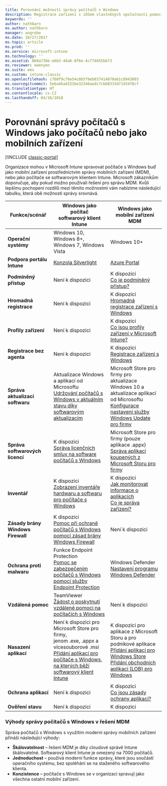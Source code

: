 ```yaml
---
title: Porovnání možností správy počítačů s Windows
description: Registrace zařízení s iOSem vlastněných společností pomocí Programu registrace zařízení Apple (DEP) nebo nástroje Apple Configurator
keywords: ''
author: nathbarn
ms.author: nathbarn
manager: angrobe
ms.date: 10/27/2017
ms.topic: article
ms.prod: ''
ms.service: microsoft-intune
ms.technology: ''
ms.assetid: 068a73bb-e6b3-44a6-8f6e-4cf7d455bbf3
ms.reviewer: owenyen
ms.suite: ems
ms.custom: intune-classic
ms.openlocfilehash: c760f9c76e54c0b5f9eb037414870ab1c8943803
ms.sourcegitcommit: 5eba4bad151be32346aedc7cbb0333d71934f8cf
ms.translationtype: HT
ms.contentlocale: cs-CZ
ms.lasthandoff: 04/16/2018
---
```

# <a name="compare-managing-windows-pcs-as-computers-or-mobile-devices"></a>Porovnání správy počítačů s Windows jako počítačů nebo jako mobilních zařízení

[!INCLUDE [classic-portal](../includes/classic-portal.md)]

Organizace mohou v Microsoft Intune spravovat počítače s Windows buď jako mobilní zařízení prostřednictvím správy mobilních zařízení (MDM), nebo jako počítače se softwarovým klientem Intune.  Microsoft zákazníkům doporučuje, aby pokud možno používali řešení pro správu MDM. Kvůli lepšímu pochopení rozdílů mezi těmito možnostmi vám nabízíme následující tabulku, která obě možnosti správy srovnává.

|**Funkce/scénář** |**Windows jako počítač**<br>softwarový klient Intune | **Windows jako mobilní zařízení**<br>MDM |
|--------------|-------------------------------|-------------------------------|
|**Operační systémy** |Windows 10, Windows 8+, Windows 7, Windows Vista | Windows 10+ |
|**Podpora portálu Intune** |[Konzola Silverlight](https://manage.microsoft.com)|[Azure Portal](https://portal.azure.com) |
|**Podmíněný přístup**|Není k dispozici|K dispozici <br>[Co je podmíněný přístup?](https://docs.microsoft.com/intune-azure/conditional-access/what-is-conditional-access)|
|**Hromadná registrace**|Není k dispozici|K dispozici <br>[Hromadná registrace zařízení s Windows](https://docs.microsoft.com/intune-azure/enroll-devices/bulk-enroll-windows)|
|**Profily zařízení**|Není k dispozici|K dispozici <br>[Co jsou profily zařízení v Microsoft Intune?](https://docs.microsoft.com/intune-azure/configure-devices/what-are-device-profiles)|
|**Registrace bez agenta**|Není k dispozici |K dispozici<br>[Registrace zařízení s Windows](https://docs.microsoft.com/intune-azure/enroll-devices/enroll-windows-devices)|
|**Správa aktualizací softwaru**| Aktualizace Windows a aplikací od Microsoftu<br>[Udržování počítačů s Windows v aktuálním stavu díky softwarovým aktualizacím](https://docs.microsoft.com/intune/deploy-use/keep-windows-pcs-up-to-date-with-software-updates-in-microsoft-intune)|Microsoft Store pro firmy pro aktualizace Windows 10 a aktualizace aplikací od Microsoftu<br> [Konfigurace nastavení služby Windows Update pro firmy](https://docs.microsoft.com/intune-azure/configure-devices/how-to-configure-windows-update-for-business) |
|**Správa softwarových licencí**|K dispozici <br>[Správa licenčních smluv na software počítačů s Windows](https://docs.microsoft.com/intune/deploy-use/manage-license-agreements-for-windows-pc-software-in-microsoft-intune)|Microsoft Store pro firmy (pouze aplikace .appx)<br>[Správa aplikací koupených z Microsoft Storu pro firmy](https://docs.microsoft.com/intune-azure/manage-apps/wsfb-apps)|
|**Inventář**|K dispozici <br>[Zobrazení inventáře hardwaru a softwaru pro počítače s Windows](https://docs.microsoft.com/intune/deploy-use/view-hardware-and-software-inventory-for-windows-pcs-in-microsoft-intune)|K dispozici <br>[Jak monitorovat informace o aplikacích](https://docs.microsoft.com/intune/apps-monitor)<br>[Co je správa zařízení?](https://docs.microsoft.com/intune/device-management)|
|**Zásady brány Windows Firewall**|K dispozici <br>[Pomoc při ochraně počítačů s Windows pomocí zásad brány Windows Firewall](https://docs.microsoft.com/intune/deploy-use/help-protect-windows-pcs-using-windows-firewall-policies-in-microsoft-intune) |Není k dispozici|
|**Ochrana proti malwaru**|Funkce Endpoint Protection<br>[Pomoc se zabezpečením počítačů s Windows pomocí služby Endpoint Protection](https://docs.microsoft.com/intune/deploy-use/help-secure-windows-pcs-with-endpoint-protection-for-microsoft-intune)|Windows Defender<br>[Nastavení programu Windows Defender](https://docs.microsoft.com/intune-azure/configure-devices/custom-for-windows-10#windows-defender-settings)|
|**Vzdálená pomoc** |TeamViewer<br>[Žádost o poskytnutí vzdálené pomoci na počítačích s Windows](https://docs.microsoft.com/intune/deploy-use/request-and-provide-remote-assistance-for-windows-pcs-in-microsoft-intune)|Není k dispozici |
|**Nasazení aplikací** | Není k dispozici pro Microsoft Store pro firmy,<br>jenom .exe, .appx a vícesouborové .msi<br>[Přidání aplikací pro počítače s Windows, na kterých běží softwarový klient Intune](https://docs.microsoft.com/intune/deploy-use/add-apps-for-windows-pcs-in-microsoft-intune)|K dispozici pro aplikace z Microsoft Storu a pro podnikové aplikace<br>[Přidání aplikací pro Windows Store](https://docs.microsoft.com/intune/store-apps-windows)<br>[Přidání obchodních aplikací (LOB) pro Windows](https://docs.microsoft.com/intune/lob-apps-windows)|
|**Ochrana aplikací**|Není k dispozici|K dispozici <br>[Co jsou zásady ochrany aplikací?](https://docs.microsoft.com/intune-azure/manage-apps/what-is-app-protection-policy)|
|**Ověření stavu**|Není k dispozici|K dispozici|


### <a name="advantages-of-mdm-windows-pc-management"></a>Výhody správy počítačů s Windows v řešení MDM
Správa počítačů s Windows s využitím moderní správy mobilních zařízení přináší následující výhody:
- **Škálovatelnost** – řešení MDM je díky cloudové správě Intune škálovatelné. Softwarový klient Intune je omezený na 7000 počítačů.
- **Jednoduchost** – používá moderní funkce správy, které jsou součástí operačního systému, bez spoléhání se na staženého softwarového klienta.
- **Konzistence** – počítače s Windows se v organizaci spravují jako všechna ostatní mobilní zařízení.
<!-- - **Cloud optimization** - -->
